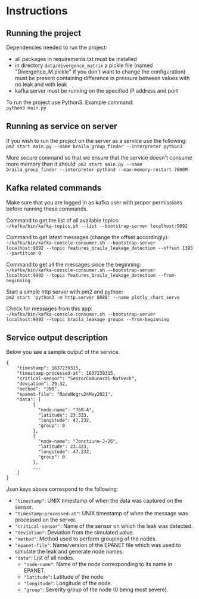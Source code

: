 # Instructions

## Running the project
Dependencies needed to run the project:
- all packages in requirements.txt must be installed
- in directory ```data/divergence_matrix``` a pickle file 
  (named "Divergence_M.pickle" if you don't want to change the configuration) 
  must be present containing difference in pressure between values with no 
  leak and with leak
- kafka server must be running on the specified IP address and port


To run the project use Python3. Example command:    
```python3 main.py```

## Running as service on server
If you wish to run the project on the server as a service use the following:    
```pm2 start main.py --name braila_group_finder --interpreter python3```

More secure command so that we ensure that the service doesn't consume more memory than it should:
```pm2 start main.py --name braila_group_finder --interpreter python3 --max-memory-restart 7000M```

## Kafka related commands
Make sure that you are logged in as kafka user with proper permissions before running these commands.  

Command to get the list of all available topics:   
```~/kafka/bin/kafka-topics.sh --list --bootstrap-server localhost:9092```

Command to get latest messages (change the offset accordingly):    
```~/kafka/bin/kafka-console-consumer.sh --bootstrap-server localhost:9092 --topic features_braila_leakage_detection --offset 1395 --partition 0```

Command to get all the messages since the beginning:   
```~/kafka/bin/kafka-console-consumer.sh --bootstrap-server localhost:9092 --topic features_braila_leakage_detection --from-beginning```

Start a simple http server with pm2 and python:   
```pm2 start 'python3 -m http.server 8888' --name plotly_chart_serve```

Check for messages from this app:    
```~/kafka/bin/kafka-console-consumer.sh --bootstrap-server localhost:9092 --topic braila_leakage_groups --from-beginning```

## Service output description

Below you see a sample output of the service.
```
{
    "timestamp": 1637239315,        
    "timestamp-processed-at": 1637239315,
    "critical-sensor": "SenzorComunarzi-NatVech",
    "deviation": 29.32,
    "method": "JNB",
    "epanet-file": "RaduNegru24May2021",
    "data": [
          {
            "node-name": "760-A",
            "latitude": 23.323,
            "longitude": 47.232,
            "group": 0
          },
          {
            "node-name": "Jonctiune-J-26",
            "latitude": 23.323,
            "longitude": 47.232,
            "group": 0
          },
          ...
    ]
}
```

Json keys above correspond to the following:
- `"timestamp"`: UNIX timestamp of when the data was captured on the sensor.
- `"timestamp-processed-at"`: UNIX timestamp of when the message was processed on the server.
- `"critical-sensor"`: Name of the sensor on which the leak was detected.
- `"deviation"`: Deviation from the simulated value.
- `"method"`: Method used to perform grouping of the nodes.
- `"epanet-file"`: Name/version of the EPANET file which was used to simulate the leak and generate node names.
- `"data"`: List of all nodes.
  - `"node-name"`: Name of the node corresponding to its name in EPANET.
  - `"latitude"`: Latitude of the node.
  - `"longitude"`: Longitude of the node.
  - `"group"`: Severity group of the node (0 being most severe).